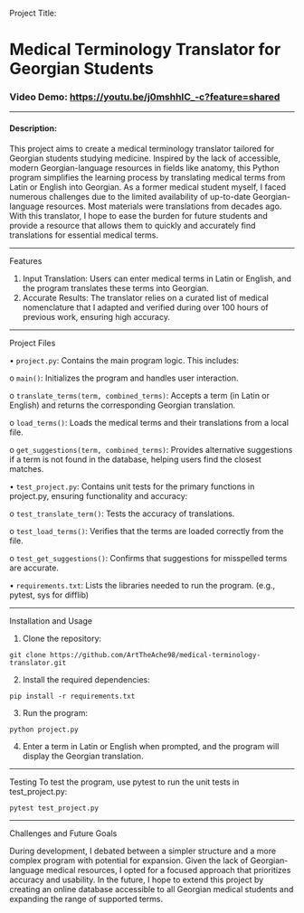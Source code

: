 Project Title:
# Medical Terminology Translator for Georgian Students

### Video Demo: <https://youtu.be/j0mshhIC_-c?feature=shared>

________________________________________
#### Description:

This project aims to create a medical terminology translator tailored for Georgian students studying medicine. Inspired by the lack of accessible, modern Georgian-language resources in fields like anatomy, this Python program simplifies the learning process by translating medical terms from Latin or English into Georgian.
As a former medical student myself, I faced numerous challenges due to the limited availability of up-to-date Georgian-language resources. Most materials were translations from decades ago. With this translator, I hope to ease the burden for future students and provide a resource that allows them to quickly and accurately find translations for essential medical terms.
________________________________________
Features

1.	Input Translation: Users can enter medical terms in Latin or English, and the program translates these terms into Georgian.
2.	Accurate Results: The translator relies on a curated list of medical nomenclature that I adapted and verified during over 100 hours of previous work, ensuring high accuracy.
________________________________________
Project Files

•	`project.py`: Contains the main program logic. This includes:

o	`main()`: Initializes the program and handles user interaction.

o	`translate_terms(term, combined_terms)`: Accepts a term (in Latin or English) and returns the corresponding Georgian translation.

o	`load_terms()`: Loads the medical terms and their translations from a local file.

o	`get_suggestions(term, combined_terms)`: Provides alternative suggestions if a term is not found in the database, helping users find the closest matches.

•	`test_project.py`: Contains unit tests for the primary functions in project.py, ensuring functionality and accuracy:

o	`test_translate_term()`: Tests the accuracy of translations.

o	`test_load_terms()`: Verifies that the terms are loaded correctly from the file.

o	`test_get_suggestions()`: Confirms that suggestions for misspelled terms are accurate.

•	`requirements.txt`: Lists the libraries needed to run the program. (e.g., pytest, sys for difflib)

________________________________________
Installation and Usage

1.	Clone the repository:


`git clone https://github.com/ArtTheAche98/medical-terminology-translator.git`

2.	Install the required dependencies:

`pip install -r requirements.txt`

3.	Run the program:

`python project.py`

4.	Enter a term in Latin or English when prompted, and the program will display the Georgian translation.
________________________________________
Testing
To test the program, use pytest to run the unit tests in test_project.py:

`pytest test_project.py`
________________________________________
Challenges and Future Goals

During development, I debated between a simpler structure and a more complex program with potential for expansion. Given the lack of Georgian-language medical resources, I opted for a focused approach that prioritizes accuracy and usability. In the future, I hope to extend this project by creating an online database accessible to all Georgian medical students and expanding the range of supported terms.

